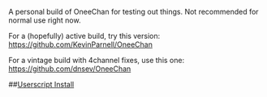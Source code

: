 A personal build of OneeChan for testing out things. Not recommended for normal use right now.

For a (hopefully) active build, try this version: https://github.com/KevinParnell/OneeChan

For a vintage build with 4channel fixes, use this one: https://github.com/dnsev/OneeChan

##[Userscript Install](https://github.com/SystemPatch/OneeChan/raw/master/builds/OneeChan.user.js)
